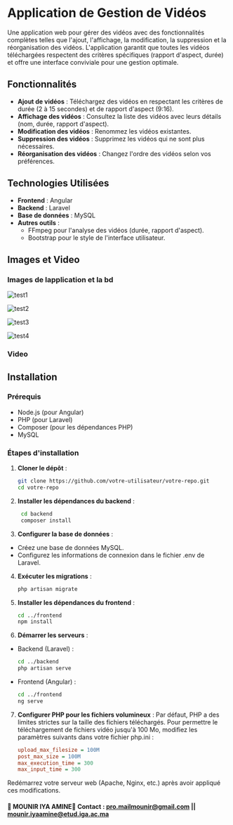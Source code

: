 # Application de Gestion de Vidéos

Une application web pour gérer des vidéos avec des fonctionnalités complètes telles que l'ajout, l'affichage, la modification, la suppression et la réorganisation des vidéos. L'application garantit que toutes les vidéos téléchargées respectent des critères spécifiques (rapport d'aspect, durée) et offre une interface conviviale pour une gestion optimale.

## Fonctionnalités

- **Ajout de vidéos** : Téléchargez des vidéos en respectant les critères de durée (2 à 15 secondes) et de rapport d'aspect (9:16).
- **Affichage des vidéos** : Consultez la liste des vidéos avec leurs détails (nom, durée, rapport d'aspect).
- **Modification des vidéos** : Renommez les vidéos existantes.
- **Suppression des vidéos** : Supprimez les vidéos qui ne sont plus nécessaires.
- **Réorganisation des vidéos** : Changez l'ordre des vidéos selon vos préférences.

## Technologies Utilisées

- **Frontend** : Angular
- **Backend** : Laravel
- **Base de données** : MySQL
- **Autres outils** :
  - FFmpeg pour l'analyse des vidéos (durée, rapport d'aspect).
  - Bootstrap pour le style de l'interface utilisateur.

## Images et Video
  ### Images de lapplication et la bd
  ![test1](https://github.com/user-attachments/assets/e1a26da9-98b6-4e69-bde4-a31815b58972)
  
  ![test2](https://github.com/user-attachments/assets/13aa2352-8df7-4bfe-83e8-c56dc9dc4a88)
  
  ![test3](https://github.com/user-attachments/assets/6141d1b8-0dc3-4806-b99b-da4287d1c15e)
  
  ![test4](https://github.com/user-attachments/assets/31dc6bb9-062f-4230-9554-0c117d8b705e)

  ### Video





## Installation

### Prérequis

- Node.js (pour Angular)
- PHP (pour Laravel)
- Composer (pour les dépendances PHP)
- MySQL

### Étapes d'installation

1. **Cloner le dépôt** :
   ```bash
   git clone https://github.com/votre-utilisateur/votre-repo.git
   cd votre-repo

2. **Installer les dépendances du backend** :
   ```bash
    cd backend
    composer install

3. **Configurer la base de données** :
  - Créez une base de données MySQL.
  - Configurez les informations de connexion dans le fichier .env de Laravel.

4. **Exécuter les migrations** :
    ```bash
    php artisan migrate

5. **Installer les dépendances du frontend** :
    ```bash
    cd ../frontend
    npm install

6. **Démarrer les serveurs** :
  - Backend (Laravel) :
    ```bash  
    cd ../backend
    php artisan serve

  - Frontend (Angular) :
    ```bash 
    cd ../frontend
    ng serve

7. **Configurer PHP pour les fichiers volumineux** :
  Par défaut, PHP a des limites strictes sur la taille des fichiers téléchargés. Pour permettre le téléchargement de fichiers vidéo jusqu'à 100 Mo, modifiez les paramètres suivants dans votre fichier php.ini :
    ```ini
    upload_max_filesize = 100M
    post_max_size = 100M
    max_execution_time = 300
    max_input_time = 300
  Redémarrez votre serveur web (Apache, Nginx, etc.) après avoir appliqué ces modifications.
    
#### 👤 MOUNIR IYA AMINE📧 Contact : pro.mailmounir@gmail.com || mounir.iyaamine@etud.iga.ac.ma
